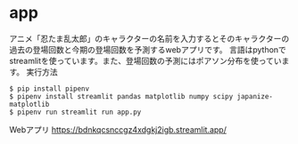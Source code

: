 # app
アニメ「忍たま乱太郎」のキャラクターの名前を入力するとそのキャラクターの過去の登場回数と今期の登場回数を予測するwebアプリです。
言語はpythonでstreamlitを使っています。また、登場回数の予測にはポアソン分布を使っています。
実行方法
```
$ pip install pipenv
$ pipenv install streamlit pandas matplotlib numpy scipy japanize-matplotlib
$ pipenv run streamlit run app.py
```
Webアプリ
https://bdnkqcsnccgz4xdgkj2igb.streamlit.app/
